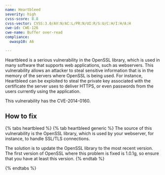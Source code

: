 ```yaml
---
name: Heartbleed
severity: high
cvss-score: 8.8
cvss-vector: CVSS:3.0/AV:N/AC:L/PR:N/UI:R/S:U/C:H/I:H/A:H
cwe-id: CWE-126
cwe-name: Buffer over-read
compliance:
  owasp10: A6

---            
```


Heartbleed is a serious vulnerability in the OpenSSL library, which is used in many software that supports web applications, such as webservers. This vulnerability allows an attacker to steal sensitive information that is in the memory of the servers where OpenSSL is being used.
For instance, Heartbleed can be exploited to steal the private key associated with the certificate the server uses to deliver HTTPS, or even passwords from the users currently using the application.

This vulnerability has the CVE-2014-0160.

## How to fix

{% tabs heartbleed %}
{% tab heartbleed generic %}
The source of this vulnerability is the OpenSSL library, which is used by your webserver, for instance, to handle SSL/TLS connections.

The solution is to update the OpenSSL library to the most recent version. The first version of OpenSSL where this problem is fixed is 1.0.1g, so ensure that you have at least this version.
{% endtab %}

{% endtabs %}
